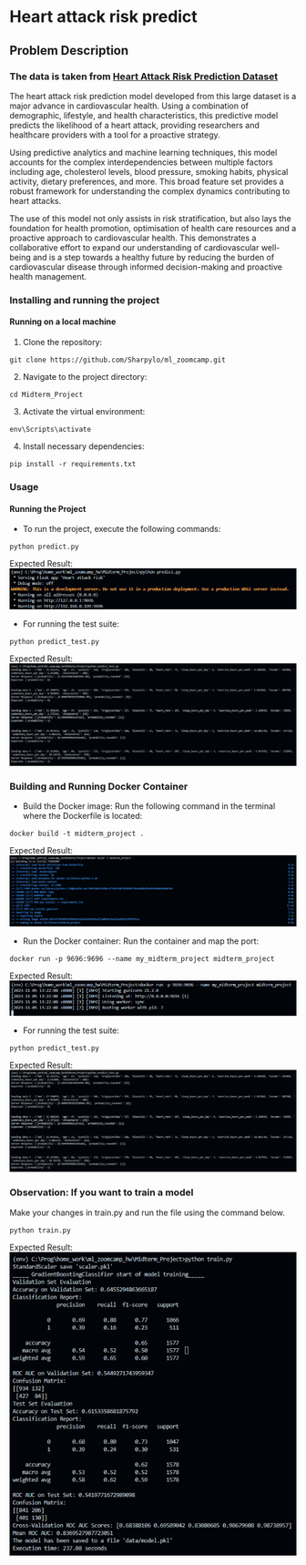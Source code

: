 # Heart attack risk predict  

## Problem Description  

### The data is taken from [Heart Attack Risk Prediction Dataset](https://www.kaggle.com/datasets/iamsouravbanerjee/heart-attack-prediction-dataset/data)  

The heart attack risk prediction model developed from this large dataset is a major advance in cardiovascular health. Using a combination of demographic, lifestyle, and health characteristics, this predictive model predicts the likelihood of a heart attack, providing researchers and healthcare providers with a tool for a proactive strategy.  

Using predictive analytics and machine learning techniques, this model accounts for the complex interdependencies between multiple factors including age, cholesterol levels, blood pressure, smoking habits, physical activity, dietary preferences, and more. This broad feature set provides a robust framework for understanding the complex dynamics contributing to heart attacks.  

The use of this model not only assists in risk stratification, but also lays the foundation for health promotion, optimisation of health care resources and a proactive approach to cardiovascular health. This demonstrates a collaborative effort to expand our understanding of cardiovascular well-being and is a step towards a healthy future by reducing the burden of cardiovascular disease through informed decision-making and proactive health management.

### Installing and running the project

#### Running on a local machine
1. Clone the repository:
```
git clone https://github.com/Sharpylo/ml_zoomcamp.git
```
2. Navigate to the project directory:
```
cd Midterm_Project
```
3. Activate the virtual environment:
```
env\Scripts\activate
```
4. Install necessary dependencies:
```
pip install -r requirements.txt
```

### Usage
#### Running the Project
- To run the project, execute the following commands:
```
python predict.py
```
Expected Result:
![Run webapp result](./images/run_webapp_result.png)
- For running the test suite:
```
python predict_test.py
```
Expected Result:
![Predict result](./images/predict_result.png)


### Building and Running Docker Container
- Build the Docker image:
Run the following command in the terminal where the Dockerfile is located:
```
docker build -t midterm_project .
```
Expected Result:
![Build dockerfile result](./images/build_dockerfile_result.png)
- Run the Docker container:
Run the container and map the port:
```
docker run -p 9696:9696 --name my_midterm_project midterm_project
```
Expected Result:
![Run dockerfile result](./images/run_dockerfile_result.png)
- For running the test suite:
```
python predict_test.py
```
Expected Result:
![Predict result](./images/predict_result.png)

### Observation: If you want to train a model

Make your changes in train.py and run the file using the command below.
```
python train.py
```
Expected Result:
![Train result](./images/train_result.png)
